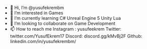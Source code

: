 - 👋 Hi, I’m @yusufekrembm
- 👀 I’m interested in Games 
- 🌱 I’m currently learning C# Unreal Engine 5 Unity Lua
- 💞️ I’m looking to collaborate on Game Development
- 📫 How to reach me 
Instagram : yusufeekrem
Twitter: twitter.com/YusufEkrem17
Discord: discord.gg/kMvBj2F
Github: linkedin.com/in/yusufekrembm/


<!---
yusufekrembm/yusufekrembm is a ✨ special ✨ repository because its `README.md` (this file) appears on your GitHub profile.
You can click the Preview link to take a look at your changes.
--->
